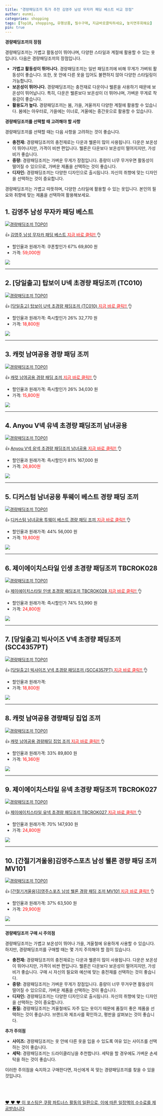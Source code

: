 ```yaml
---
title: "경량패딩조끼 특가 추천 김영주 남성 무자카 패딩 베스트 비교 장점"
author: eunmi.
categories: shopping
tags: [Top10, shopping, 유행상품, 필수구매, 지금바로클릭하세요, 놓치면후회해요]
pin: true
---
```

**경량패딩조끼의 장점**

경량패딩조끼는 가볍고 활동성이 뛰어나며, 다양한 스타일과 계절에 활용할 수 있는 옷입니다. 다음은 경량패딩조끼의 장점입니다.

* **가볍고 활동성이 뛰어나다.** 경량패딩조끼는 일반 패딩조끼에 비해 무게가 가벼워 활동성이 좋습니다. 또한, 옷 안에 다른 옷을 입어도 불편하지 않아 다양한 스타일링이 가능합니다.
* **보온성이 뛰어나다.** 경량패딩조끼는 충전재로 다운이나 웰론을 사용하기 때문에 보온성이 뛰어납니다. 특히, 다운은 웰론보다 보온성이 더 뛰어나며, 가벼운 무게로 착용감이 좋습니다.
* **활용도가 높다.** 경량패딩조끼는 봄, 가을, 겨울까지 다양한 계절에 활용할 수 있습니다. 봄에는 아우터로, 가을에는 이너로, 겨울에는 중간옷으로 활용할 수 있습니다.

**경량패딩조끼를 선택할 때 고려해야 할 사항**

경량패딩조끼를 선택할 때는 다음 사항을 고려하는 것이 좋습니다.

* **충전재:** 경량패딩조끼의 충전재로는 다운과 웰론이 많이 사용됩니다. 다운은 보온성이 뛰어나지만, 가격이 비싼 편입니다. 웰론은 다운보다 보온성이 떨어지지만, 가성비가 좋습니다.
* **중량:** 경량패딩조끼는 가벼운 무게가 장점입니다. 중량이 너무 무거우면 활동성이 떨어질 수 있으므로, 가벼운 제품을 선택하는 것이 좋습니다.
* **디자인:** 경량패딩조끼는 다양한 디자인으로 출시됩니다. 자신의 취향에 맞는 디자인을 선택하는 것이 중요합니다.

경량패딩조끼는 가볍고 따뜻하며, 다양한 스타일에 활용할 수 있는 옷입니다. 본인의 필요와 취향에 맞는 제품을 선택하여 활용해보세요.

   

## 1. 김영주 남성 무자카 패딩 베스트

[![경량패딩조끼 TOP01](https://thumbnail8.coupangcdn.com/thumbnails/remote/230x230ex/image/vendor_inventory/9f7e/4df50d27fb044d3c9fc6cdcb9cba09aa0bef40551cbef017b69e8f4d4f66.jpg)](https://link.coupang.com/re/AFFSDP?lptag=AF3617701&subid=GithubCoopas&pageKey=6825551785&traceid=V0-153&itemId=16190378568&vendorItemId=83385543280)


👍 [김영주 남성 무자카 패딩 베스트 <font color=red> 지금 바로 클릭!! </font> ](https://link.coupang.com/re/AFFSDP?lptag=AF3617701&subid=GithubCoopas&pageKey=6825551785&traceid=V0-153&itemId=16190378568&vendorItemId=83385543280) 👌 


- 할인율과 원래가격: 쿠폰할인가 67%  69,800   원
- 가격: <span style='color:red'>59,000원</span>

[![](/discount_price.png)](https://link.coupang.com/re/AFFSDP?lptag=AF3617701&subid=GithubCoopas&pageKey=6825551785&traceid=V0-153&itemId=16190378568&vendorItemId=83385543280)

---


   

## 2. [당일출고] 탑보이 U넥 초경량 패딩조끼 (TC010)

[![경량패딩조끼 TOP01](https://thumbnail10.coupangcdn.com/thumbnails/remote/230x230ex/image/vendor_inventory/a923/fef86558279831c8d485c3e24eae9083295e5ae227fa31e2bd20a362456c.jpg)](https://link.coupang.com/re/AFFSDP?lptag=AF3617701&subid=GithubCoopas&pageKey=6874863422&traceid=V0-153&itemId=16458458791&vendorItemId=4017498981)


👍 [[당일출고] 탑보이 U넥 초경량 패딩조끼 (TC010) <font color=red> 지금 바로 클릭!! </font> ](https://link.coupang.com/re/AFFSDP?lptag=AF3617701&subid=GithubCoopas&pageKey=6874863422&traceid=V0-153&itemId=16458458791&vendorItemId=4017498981) 👌 


- 할인율과 원래가격: 즉시할인가 26%  32,770   원
- 가격: <span style='color:red'>18,800원</span>

[![](/discount_price.png)](https://link.coupang.com/re/AFFSDP?lptag=AF3617701&subid=GithubCoopas&pageKey=6874863422&traceid=V0-153&itemId=16458458791&vendorItemId=4017498981)

---


   

## 3. 캐럿 남여공용 경량 패딩 조끼

[![경량패딩조끼 TOP01](https://thumbnail10.coupangcdn.com/thumbnails/remote/230x230ex/image/retail/images/2552868744964818-25aec9b7-13a1-46f2-9e85-aa1beec8785c.jpg)](https://link.coupang.com/re/AFFSDP?lptag=AF3617701&subid=GithubCoopas&pageKey=2111547273&traceid=V0-153&itemId=3586763411&vendorItemId=71572558401)


👍 [캐럿 남여공용 경량 패딩 조끼 <font color=red> 지금 바로 클릭!! </font> ](https://link.coupang.com/re/AFFSDP?lptag=AF3617701&subid=GithubCoopas&pageKey=2111547273&traceid=V0-153&itemId=3586763411&vendorItemId=71572558401) 👌 


- 할인율과 원래가격: 즉시할인가 26%  34,030   원
- 가격: <span style='color:red'>15,800원</span>

[![](/discount_price.png)](https://link.coupang.com/re/AFFSDP?lptag=AF3617701&subid=GithubCoopas&pageKey=2111547273&traceid=V0-153&itemId=3586763411&vendorItemId=71572558401)

---


   

## 4. Anyou V넥 유넥 초경량 패딩조끼 남녀공용

[![경량패딩조끼 TOP01](https://thumbnail8.coupangcdn.com/thumbnails/remote/230x230ex/image/vendor_inventory/95c9/f97f42cc2cd249515772bceed48bd3f778087b0c1d3eceddcce2a88a4f19.jpg)](https://link.coupang.com/re/AFFSDP?lptag=AF3617701&subid=GithubCoopas&pageKey=7655392637&traceid=V0-153&itemId=20380281306&vendorItemId=87463468758)


👍 [Anyou V넥 유넥 초경량 패딩조끼 남녀공용 <font color=red> 지금 바로 클릭!! </font> ](https://link.coupang.com/re/AFFSDP?lptag=AF3617701&subid=GithubCoopas&pageKey=7655392637&traceid=V0-153&itemId=20380281306&vendorItemId=87463468758) 👌 


- 할인율과 원래가격: 즉시할인가 81%  167,000   원
- 가격: <span style='color:red'>26,800원</span>

[![](/discount_price.png)](https://link.coupang.com/re/AFFSDP?lptag=AF3617701&subid=GithubCoopas&pageKey=7655392637&traceid=V0-153&itemId=20380281306&vendorItemId=87463468758)

---


   

## 5. 디커스텀 남녀공용 투웨이 베스트 경량 패딩 조끼

[![경량패딩조끼 TOP01](https://thumbnail9.coupangcdn.com/thumbnails/remote/230x230ex/image/vendor_inventory/7c14/884ecfdce57a1d1bf0808f1104f2f924c65641b7de02367413df4b7d5dd0.jpg)](https://link.coupang.com/re/AFFSDP?lptag=AF3617701&subid=GithubCoopas&pageKey=6778089835&traceid=V0-153&itemId=15931987058&vendorItemId=83189120978)


👍 [디커스텀 남녀공용 투웨이 베스트 경량 패딩 조끼 <font color=red> 지금 바로 클릭!! </font> ](https://link.coupang.com/re/AFFSDP?lptag=AF3617701&subid=GithubCoopas&pageKey=6778089835&traceid=V0-153&itemId=15931987058&vendorItemId=83189120978) 👌 


- 할인율과 원래가격: 44%  56,000   원
- 가격: <span style='color:red'>19,800원</span>

[![](/discount_price.png)](https://link.coupang.com/re/AFFSDP?lptag=AF3617701&subid=GithubCoopas&pageKey=6778089835&traceid=V0-153&itemId=15931987058&vendorItemId=83189120978)

---


   

## 6. 제이에이치스타일 인생 초경량 패딩조끼 TBCROK028

[![경량패딩조끼 TOP01](https://thumbnail7.coupangcdn.com/thumbnails/remote/230x230ex/image/retail/images/8576704418579877-b167e706-a189-442c-a148-0a56bd5b6016.jpg)](https://link.coupang.com/re/AFFSDP?lptag=AF3617701&subid=GithubCoopas&pageKey=256607308&traceid=V0-153&itemId=805915795&vendorItemId=71004639534)


👍 [제이에이치스타일 인생 초경량 패딩조끼 TBCROK028 <font color=red> 지금 바로 클릭!! </font> ](https://link.coupang.com/re/AFFSDP?lptag=AF3617701&subid=GithubCoopas&pageKey=256607308&traceid=V0-153&itemId=805915795&vendorItemId=71004639534) 👌 


- 할인율과 원래가격: 즉시할인가 74%  53,990   원
- 가격: <span style='color:red'>24,800원</span>

[![](/discount_price.png)](https://link.coupang.com/re/AFFSDP?lptag=AF3617701&subid=GithubCoopas&pageKey=256607308&traceid=V0-153&itemId=805915795&vendorItemId=71004639534)

---


   

## 7. [당일출고] 빅사이즈 V넥 초경량 패딩조끼 (SCC4357PT)

[![경량패딩조끼 TOP01](https://thumbnail8.coupangcdn.com/thumbnails/remote/230x230ex/image/vendor_inventory/5061/90cdc27950d82ed3f42500b9b2ba5e7915f84db280564cd6fb9aa82f2d56.jpg)](https://link.coupang.com/re/AFFSDP?lptag=AF3617701&subid=GithubCoopas&pageKey=7518941758&traceid=V0-153&itemId=19716579123&vendorItemId=3368172505)


👍 [[당일출고] 빅사이즈 V넥 초경량 패딩조끼 (SCC4357PT) <font color=red> 지금 바로 클릭!! </font> ](https://link.coupang.com/re/AFFSDP?lptag=AF3617701&subid=GithubCoopas&pageKey=7518941758&traceid=V0-153&itemId=19716579123&vendorItemId=3368172505) 👌 


- 할인율과 원래가격: 
- 가격: <span style='color:red'>18,800원</span>

[![](/discount_price.png)](https://link.coupang.com/re/AFFSDP?lptag=AF3617701&subid=GithubCoopas&pageKey=7518941758&traceid=V0-153&itemId=19716579123&vendorItemId=3368172505)

---


   

## 8. 캐럿 남여공용 경량패딩 집업 조끼

[![경량패딩조끼 TOP01](https://thumbnail7.coupangcdn.com/thumbnails/remote/230x230ex/image/retail/images/2702307560147551-beb7b755-e30e-446b-9cd7-d589f1d3a799.jpg)](https://link.coupang.com/re/AFFSDP?lptag=AF3617701&subid=GithubCoopas&pageKey=5924645135&traceid=V0-153&itemId=10510535873&vendorItemId=77792176989)


👍 [캐럿 남여공용 경량패딩 집업 조끼 <font color=red> 지금 바로 클릭!! </font> ](https://link.coupang.com/re/AFFSDP?lptag=AF3617701&subid=GithubCoopas&pageKey=5924645135&traceid=V0-153&itemId=10510535873&vendorItemId=77792176989) 👌 


- 할인율과 원래가격: 33%  89,800   원
- 가격: <span style='color:red'>16,360원</span>

[![](/discount_price.png)](https://link.coupang.com/re/AFFSDP?lptag=AF3617701&subid=GithubCoopas&pageKey=5924645135&traceid=V0-153&itemId=10510535873&vendorItemId=77792176989)

---


   

## 9. 제이에이치스타일 유넥 초경량 패딩조끼 TBCROK027

[![경량패딩조끼 TOP01](https://thumbnail7.coupangcdn.com/thumbnails/remote/230x230ex/image/retail/images/8575917410940667-12bf0084-a705-4def-9107-010cfb0b80d6.jpg)](https://link.coupang.com/re/AFFSDP?lptag=AF3617701&subid=GithubCoopas&pageKey=1101049515&traceid=V0-153&itemId=3994298130&vendorItemId=71982005027)


👍 [제이에이치스타일 유넥 초경량 패딩조끼 TBCROK027 <font color=red> 지금 바로 클릭!! </font> ](https://link.coupang.com/re/AFFSDP?lptag=AF3617701&subid=GithubCoopas&pageKey=1101049515&traceid=V0-153&itemId=3994298130&vendorItemId=71982005027) 👌 


- 할인율과 원래가격: 70%  147,930   원
- 가격: <span style='color:red'>24,800원</span>

[![](/discount_price.png)](https://link.coupang.com/re/AFFSDP?lptag=AF3617701&subid=GithubCoopas&pageKey=1101049515&traceid=V0-153&itemId=3994298130&vendorItemId=71982005027)

---


   

## 10. [간절기겨울용]김영주스포츠 남성 웰론 경량 패딩 조끼 MV101

[![경량패딩조끼 TOP01](https://thumbnail7.coupangcdn.com/thumbnails/remote/230x230ex/image/vendor_inventory/7cd8/723c7cb045175e3d704ba5def7d073a59c4502ea32039adac47b7bace707.jpg)](https://link.coupang.com/re/AFFSDP?lptag=AF3617701&subid=GithubCoopas&pageKey=7572616712&traceid=V0-153&itemId=19974182038&vendorItemId=86716251476)


👍 [[간절기겨울용]김영주스포츠 남성 웰론 경량 패딩 조끼 MV101 <font color=red> 지금 바로 클릭!! </font> ](https://link.coupang.com/re/AFFSDP?lptag=AF3617701&subid=GithubCoopas&pageKey=7572616712&traceid=V0-153&itemId=19974182038&vendorItemId=86716251476) 👌 


- 할인율과 원래가격: 37%  63,500   원
- 가격: <span style='color:red'>29,900원</span>

[![](/discount_price.png)](https://link.coupang.com/re/AFFSDP?lptag=AF3617701&subid=GithubCoopas&pageKey=7572616712&traceid=V0-153&itemId=19974182038&vendorItemId=86716251476)

---
**경량패딩조끼 구매 시 주의점**

경량패딩조끼는 가볍고 보온성이 뛰어나 가을, 겨울철에 유용하게 사용할 수 있습니다. 하지만, 경량패딩조끼를 구매할 때는 몇 가지 주의해야 할 점이 있습니다.

* **충전재:** 경량패딩조끼의 충전재로는 다운과 웰론이 많이 사용됩니다. 다운은 보온성이 뛰어나지만, 가격이 비싼 편입니다. 웰론은 다운보다 보온성이 떨어지지만, 가성비가 좋습니다. 구매 시 자신의 필요와 예산에 맞는 충전재를 선택하는 것이 좋습니다.
* **중량:** 경량패딩조끼는 가벼운 무게가 장점입니다. 중량이 너무 무거우면 활동성이 떨어질 수 있으므로, 가벼운 제품을 선택하는 것이 좋습니다.
* **디자인:** 경량패딩조끼는 다양한 디자인으로 출시됩니다. 자신의 취향에 맞는 디자인을 선택하는 것이 중요합니다.
* **품질:** 경량패딩조끼는 겨울철에도 자주 입는 옷이기 때문에 품질이 좋은 제품을 선택하는 것이 좋습니다. 브랜드와 제조사를 확인하고, 평판을 살펴보는 것이 좋습니다.

**추가 주의점**

* **사이즈:** 경량패딩조끼는 옷 안에 다른 옷을 입을 수 있도록 여유 있는 사이즈를 선택하는 것이 좋습니다.
* **세탁:** 경량패딩조끼는 드라이클리닝을 추천합니다. 세탁을 할 경우에도 가벼운 손세탁을 하는 것이 좋습니다.

이러한 주의점을 숙지하고 구매한다면, 자신에게 꼭 맞는 경량패딩조끼를 찾을 수 있을 것입니다.<br><br><br><br><br> [ ❤ ❤ ❤ 이 포스팅은 쿠팡 파트너스 활동의 일환으로, 이에 따른 일정액의 수수료를 제공받습니다](https://link.coupang.com/a/bcEFyh)